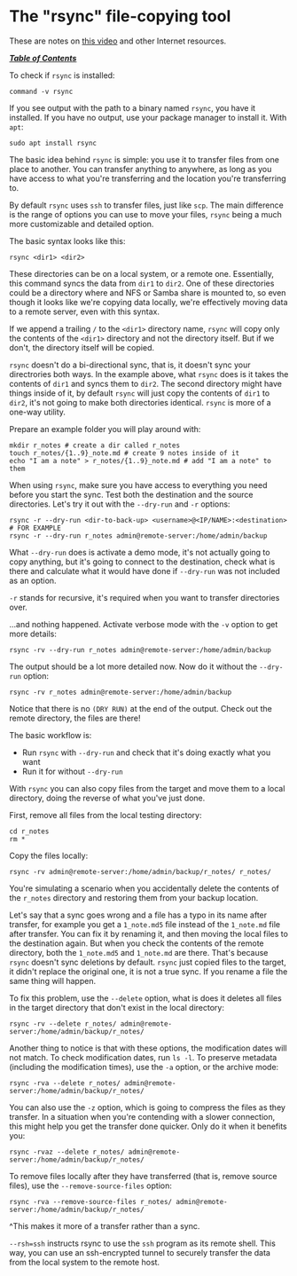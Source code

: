 # The "rsync" file-copying tool

These are notes on [this video](https://youtu.be/KG78O53u8rY) and other
Internet resources.

[***Table of Contents***](/README.md)  

To check if `rsync` is installed:

    command -v rsync

If you see output with the path to a binary named `rsync`, you have it
installed. If you have no output, use your package manager to install it. With
`apt`:

    sudo apt install rsync

The basic idea behind `rsync` is simple: you use it to transfer files from one
place to another. You can transfer anything to anywhere, as long as you have
access to what you're transferring and the location you're transferring to.

By default `rsync` uses `ssh` to transfer files, just like `scp`. The main
difference is the range of options you can use to move your files, `rsync`
being a much more customizable and detailed option.

The basic syntax looks like this:

```
rsync <dir1> <dir2>
```

These directories can be on a local system, or a remote one. Essentially, this
command syncs the data from `dir1` to `dir2`. One of these directories could
be a directory where and NFS or Samba share is mounted to, so even though it
looks like we're copying data locally, we're effectively moving data to a
remote server, even with this syntax.

If we append a trailing `/` to the `<dir1>` directory name, `rsync` will copy
only the contents of the `<dir1>` directory and not the directory itself. But
if we don't, the directory itself will be copied.

`rsync` doesn't do a bi-directional sync, that is, it doesn't sync your
directrories both ways. In the example above, what `rsync` does is it takes the
contents of `dir1` and syncs them to `dir2`. The second directory might have
things inside of it, by default `rsync` will just copy the contents of `dir1`
to `dir2`, it's not going to make both directories identical. `rsync` is more
of a one-way utility.

Prepare an example folder you will play around with:

    mkdir r_notes # create a dir called r_notes
    touch r_notes/{1..9}_note.md # create 9 notes inside of it 
    echo "I am a note" > r_notes/{1..9}_note.md # add "I am a note" to them

When using `rsync`, make sure you have access to everything you need before you
start the sync. Test both the destination and the source directories. Let's try
it out with the `--dry-run` and `-r` options:

```
rsync -r --dry-run <dir-to-back-up> <username>@<IP/NAME>:<destination>
# FOR EXAMPLE
rsync -r --dry-run r_notes admin@remote-server:/home/admin/backup
```

What `--dry-run` does is activate a demo mode, it's not actually going to copy
anything, but it's going to connect to the destination, check what is there and
calculate what it would have done if `--dry-run` was not included as an option.

`-r` stands for recursive, it's required when you want to transfer directories
over.

...and nothing happened. Activate verbose mode with the `-v` option to get more
details:

```
rsync -rv --dry-run r_notes admin@remote-server:/home/admin/backup
```

The output should be a lot more detailed now. Now do it without the `--dry-run`
option:

```
rsync -rv r_notes admin@remote-server:/home/admin/backup
```

Notice that there is no `(DRY RUN)` at the end of the output. Check out the
remote directory, the files are there!

The basic workflow is:  

- Run `rsync` with `--dry-run` and check that it's doing exactly what you want
- Run it for without `--dry-run` 

With `rsync` you can also copy files from the target and move them to a local
directory, doing the reverse of what you've just done.

First, remove all files from the local testing directory:

```
cd r_notes
rm *
```

Copy the files locally:

```
rsync -rv admin@remote-server:/home/admin/backup/r_notes/ r_notes/
```

You're simulating a scenario when you accidentally delete the contents of the
`r_notes` directory and restoring them from your backup location.

Let's say that a sync goes wrong and a file has a typo in its name after
transfer, for example you get a `1_note.md5` file instead of the `1_note.md`
file after transfer. You can fix it by renaming it, and then moving the local
files to the destination again. But when you check the contents of the remote
directory, both the `1_note.md5` and `1_note.md` are there. That's because
`rsync` doesn't sync deletions by default. `rsync` just copied files to the
target, it didn't replace the original one, it is not a true sync. If you
rename a file the same thing will happen. 

To fix this problem, use the `--delete` option, what is does it deletes all
files in the target directory that don't exist in the local directory:

```
rsync -rv --delete r_notes/ admin@remote-server:/home/admin/backup/r_notes/ 
```

Another thing to notice is that with these options, the modification dates
will not match. To check modification dates, run `ls -l`. To preserve metadata
(including the modification times), use the `-a` option, or the archive mode:

```
rsync -rva --delete r_notes/ admin@remote-server:/home/admin/backup/r_notes/ 
```

You can also use the `-z` option, which is going to compress the files as they
transfer. In a situation when you're contending with a slower connection, this
might help you get the transfer done quicker. Only do it when it benefits you:

```
rsync -rvaz --delete r_notes/ admin@remote-server:/home/admin/backup/r_notes/ 
```

To remove files locally after they have transferred (that is, remove source
files), use the `--remove-source-files` option:

```
rsync -rva --remove-source-files r_notes/ admin@remote-server:/home/admin/backup/r_notes/ 
```

^This makes it more of a transfer rather than a sync.

`--rsh=ssh` instructs rsync to use the `ssh` program as its remote shell. This
way, you can use an ssh-encrypted tunnel to securely transfer the data from the
local system to the remote host.
